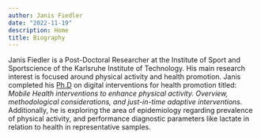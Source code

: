 ```yaml
---
author: Janis Fiedler
date: "2022-11-19"
description: Home
title: Biography
---
```


Janis Fiedler is a Post-Doctoral Researcher at the Institute of Sport and Sportscience of the Karlsruhe Institute of Technology. His main research interest is focused around physical activity and health promotion. Janis completed his [Ph.D](https://publikationen.bibliothek.kit.edu/1000152016) on digital interventions for health promotion titled:
*Mobile Health interventions to enhance physical activity. Overview, methodological considerations, and just-in-time adaptive interventions.* Additionally, he is exploring the area of epidemiology regarding prevalence of physical activity, and performance diagnostic parameters like lactate in relation to health in representative samples. 
